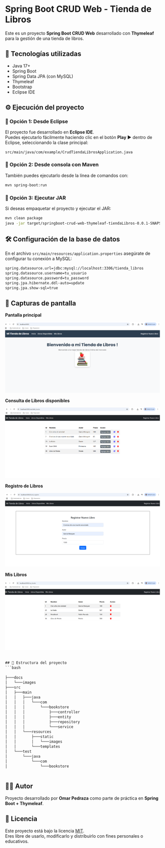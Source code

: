 # Spring Boot CRUD Web - Tienda de Libros

Este es un proyecto **Spring Boot CRUD Web** desarrollado con **Thymeleaf** para la gestión de una tienda de libros.

## 🚀 Tecnologías utilizadas
- Java 17+
- Spring Boot
- Spring Data JPA (con MySQL)
- Thymeleaf
- Bootstrap
- Eclipse IDE

## ⚙️ Ejecución del proyecto

### 🔹 Opción 1: Desde Eclipse
El proyecto fue desarrollado en **Eclipse IDE**.  
Puedes ejecutarlo fácilmente haciendo clic en el botón **Play ▶️** dentro de Eclipse, seleccionando la clase principal:

```
src/main/java/com/example/CrudTiendaLibrosApplication.java
```

### 🔹 Opción 2: Desde consola con Maven
También puedes ejecutarlo desde la línea de comandos con:

```bash
mvn spring-boot:run
```

### 🔹 Opción 3: Ejecutar JAR
Si deseas empaquetar el proyecto y ejecutar el JAR:

```bash
mvn clean package
java -jar target/springboot-crud-web-thymeleaf-tiendaLibros-0.0.1-SNAPSHOT.jar
```

## 🛠 Configuración de la base de datos
En el archivo `src/main/resources/application.properties` asegúrate de configurar tu conexión a MySQL:

```properties
spring.datasource.url=jdbc:mysql://localhost:3306/tienda_libros
spring.datasource.username=tu_usuario
spring.datasource.password=tu_password
spring.jpa.hibernate.ddl-auto=update
spring.jpa.show-sql=true
```

## 📸 Capturas de pantalla

**Pantalla principal**

![inicio](https://raw.githubusercontent.com/omarpedraza1979/springboot-crud-web-thymeleaf-tiendaLibros/main/docs/images/inicial.png)

**Consulta de Libros disponibles**

![Libros Disponibles](https://raw.githubusercontent.com/omarpedraza1979/springboot-crud-web-thymeleaf-tiendaLibros/main/docs/images/LibrosDisponibles.png)

**Registro de Libros**

![Registrar Libros](https://raw.githubusercontent.com/omarpedraza1979/springboot-crud-web-thymeleaf-tiendaLibros/main/docs/images/RegistrarLibro.png)

**Mis Libros**

![Mis Libros](https://raw.githubusercontent.com/omarpedraza1979/springboot-crud-web-thymeleaf-tiendaLibros/main/docs/images/MisLibros.png)


```

## 📂 Estructura del proyecto
```bash

├───docs
│   └───images
├───src
│   ├───main
│   │   ├───java
│   │   │   └───com
│   │   │       └───bookstore
│   │   │           ├───controller
│   │   │           ├───entity
│   │   │           ├───repository
│   │   │           └───service
│   │   └───resources
│   │       ├───static
│   │       │   └───images
│   │       └───templates
│   └───test
│       └───java
│           └───com
│               └───bookstore


```

## 👨‍💻 Autor
Proyecto desarrollado por **Omar Pedraza** como parte de práctica en **Spring Boot + Thymeleaf**.

## 📜 Licencia
Este proyecto está bajo la licencia [MIT](LICENSE).  
Eres libre de usarlo, modificarlo y distribuirlo con fines personales o educativos.
